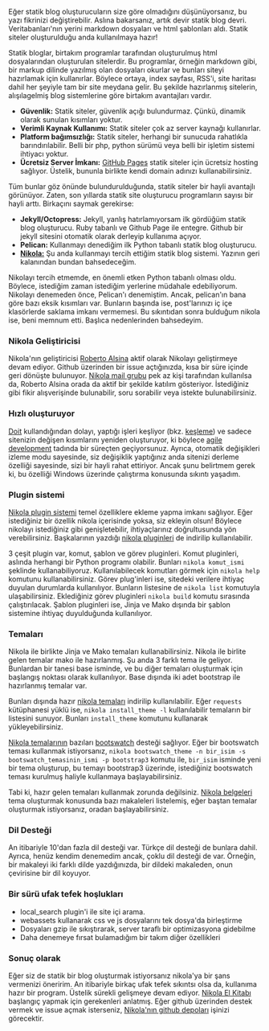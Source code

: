 <!--
.. title: Neden nikola'yı tercih ettim?
.. date: 2013-10-07 20:26
.. slug: python-nikola-static-site-generator
.. description: Günümüzün blogları statik. Python ile yazılmış statik site oluşturucu nikola'yı inceledim ve gözlemlerimi paylaşıyorum. Nikola'nın avantajlarını merak ediyorsanız okuyun.
-->

Eğer statik blog oluşturucuların size göre olmadığını düşünüyorsanız, bu yazı fikrinizi değiştirebilir. Aslına bakarsanız, artık devir statik blog devri.
Veritabanları'nın yerini markdown dosyaları ve html şablonları aldı. Statik siteler oluşturulduğu anda kullanılmaya hazır!

Statik bloglar, birtakım programlar tarafından oluşturulmuş html dosyalarından oluşturulan sitelerdir. Bu programlar, örneğin markdown gibi, bir markup dilinde
yazılmış olan dosyaları okurlar ve bunları siteyi hazırlamak için kullanırlar. Böylece ortaya, index sayfası, RSS'i, site haritası dahil her şeyiyle tam bir
site meydana gelir. Bu şekilde hazırlanmış sitelerin, alışılagelmiş blog sistemlerine göre birtakım avantajları vardır.

 - **Güvenlik:** Statik siteler, güvenlik açığı bulundurmaz. Çünkü, dinamik olarak sunulan kısımları yoktur.
 - **Verimli Kaynak Kullanımı:** Statik siteler çok az server kaynağı kullanırlar.
 - **Platform bağımsızlığı:** Statik siteler, herhangi bir sunucuda rahatlıkla barındırılabilir. Belli bir php, python sürümü veya belli bir işletim sistemi ihtiyacı yoktur.
 - **Ücretsiz Server İmkanı:** [GitHub Pages](http://pages.github.com/) statik siteler için ücretsiz hosting sağlıyor. Üstelik, bununla birlikte kendi domain adınızı kullanabilirsiniz. <!-- TEASER_END -->

Tüm bunlar göz önünde bulundurulduğunda, statik siteler bir hayli avantajlı görünüyor. Zaten, son yıllarda statik site oluşturucu programların sayısı bir hayli arttı. Birkaçını saymak gerekirse:

 - **Jekyll/Octopress:** Jekyll, yanlış hatırlamıyorsam ilk gördüğüm statik blog oluşturucu. Ruby tabanlı ve Github Page ile entegre. Github bir jekyll sitesini otomatik olarak derleyip kullanıma açıyor.
 - **Pelican:** Kullanmayı denediğim ilk Python tabanlı statik blog oluşturucu.
 - [**Nikola:**](http://getnikola.com) Şu anda kullanmayı tercih ettiğim statik blog sistemi. Yazının geri kalanından bundan bahsedeceğim.
 
Nikolayı tercih etmemde, en önemli etken Python tabanlı olması oldu. Böylece, istediğim zaman istediğim yerlerine müdahale edebiliyorum. Nikolayı denemeden önce, Pelican'ı denemiştim.
Ancak, pelican'ın bana göre bazı eksik kısımları var. Bunların başında ise, post'larınızı iç içe klasörlerde saklama imkanı vermemesi. Bu sıkıntıdan sonra bulduğum nikola ise, beni memnum
etti. Başlıca nedenlerinden bahsedeyim.

### Nikola Geliştiricisi

Nikola'nın geliştiricisi [Roberto Alsina](http://ralsina.me/weblog/) aktif olarak Nikolayı geliştirmeye devam ediyor. Github üzerinden bir issue açtığınızda, kısa bir süre
içinde geri dönüşte bulunuyor. [Nikola mail grubu](https://groups.google.com/forum/#!forum/nikola-discuss) pek az kişi tarafından kullanılsa da, Roberto Alsina orada da aktif
bir şekilde katılım gösteriyor. İstediğiniz gibi fikir alışverişinde bulunabilir, soru sorabilir veya istekte bulunabilirsiniz.

### Hızlı oluşturuyor

[Doit](http://pydoit.org/) kullandığından dolayı, yaptığı işleri keşliyor (bkz. [keşleme](http://www.idefix.com/kitap/django-mustafa-baser/tanim.asp?sid=OQFCL6MHX32LQUJYWSSU)) ve
sadece sitenizin değişen kısımlarını yeniden oluşturuyor, ki böylece [agile development](http://en.wikipedia.org/wiki/Agile_software_development) tadında bir süreçten geçiyorsunuz.
Ayrıca, otomatik değişikleri izleme modu sayesinde, siz değişiklik yaptığınız anda sitenizi derleme özelliği sayesinde, sizi bir hayli rahat ettiriyor. Ancak şunu belirtmem gerek ki,
bu özelliği Windows üzerinde çalıştırma konusunda sıkıntı yaşadım.

### Plugin sistemi

[Nikola plugin sistemi](http://getnikola.com/extending.html) temel özelliklere ekleme yapma imkanı sağlıyor. Eğer istediğiniz bir özellik nikola içerisinde yoksa, siz ekleyin olsun! Böylece nikolayı istediğiniz gibi genişletebilir,
ihtiyaçlarınız doğrultusunda yön verebilirsiniz. Başkalarının yazdığı [nikola pluginleri](http://plugins.getnikola.com/) de indirilip kullanılabilir.

3 çeşit plugin var, komut, şablon ve görev pluginleri. Komut pluginleri, aslında herhangi bir Python programı olabilir. Bunları `nikola komut_ismi` şeklinde kullanabiliyoruz.
Kullanılabilecek komutları görmek için `nikola help` komutunu kullanabilirsiniz. Görev plug'inleri ise, sitedeki verilere ihtiyaç duyulan durumlarda kullanılıyor. Bunların listesine
de `nikola list` komutuyla ulaşabilirsiniz. Eklediğiniz görev pluginleri `nikola build` komutu sırasında çalıştırılacak. Şablon pluginleri ise, Jinja ve Mako dışında bir şablon
sistemine ihtiyaç duyulduğunda kullanılıyor.

### Temaları

Nikola ile birlikte Jinja ve Mako temaları kullanabilirsiniz. Nikola ile birlite gelen temalar mako ile hazırlanmış. Şu anda 3 farklı tema ile geliyor. Bunlardan bir tanesi
base isminde, ve bu diğer temaları oluşturmak için başlangış noktası olarak kullanılıyor. Base dışında iki adet bootstrap ile hazırlanmış temalar var.

Bunları dışında hazır [nikola temaları](http://themes.getnikola.com/) indirilip kullanılabilir. Eğer `requests` kütüphanesi yüklü ise, `nikola install_theme -l` kullanılabilir temaların
bir listesini sunuyor. Bunları `install_theme` komutunu kullanarak yükleyebilirsiniz.

[Nikola temalarının](http://themes.getnikola.com/) bazıları [bootswatch](http://bootswatch.com/) desteği sağlıyor. Eğer bir bootswatch teması kullanmak istiyorsanız, `nikola bootswatch_theme -n bir_isim -s bootswatch_temasinin_ismi -p bootstrap3`
komutu ile, `bir_isim` isminde yeni bir tema oluşturup, bu temayı bootstrap3 üzerinde, istediğiniz bootswatch teması kurulmuş haliyle kullanmaya başlayabilirsiniz.

Tabi ki, hazır gelen temaları kullanmak zorunda değilsiniz. [Nikola belgeleri](http://getnikola.com/documentation.html) tema oluşturmak konusunda bazı makaleleri listelemiş, eğer baştan temalar
oluşturmak istiyorsanız, oradan başlayabilirsiniz.

### Dil Desteği

An itibariyle 10'dan fazla dil desteği var. Türkçe dil desteği de bunlara dahil. Ayrıca, henüz kendim denemedim ancak, çoklu dil desteği de var. Örneğin, bir makaleyi iki farklı dilde yazdığınızda, bir dildeki
makaleden, onun çevirisine bir dil koyuyor.

### Bir sürü ufak tefek hoşlukları

 - local_search plugin'i ile site içi arama.
 - webassets kullanarak css ve js dosyalarını tek dosya'da birleştirme
 - Dosyaları gzip ile sıkıştırarak, server taraflı bir optimizasyona gidebilme
 - Daha denemeye fırsat bulamadığım bir takım diğer özellikleri
 
### Sonuç olarak

Eğer siz de statik bir blog oluşturmak istiyorsanız nikola'ya bir şans vermenizi öneririm. An itibariyle birkaç ufak tefek sıkıntsı olsa da, kullanıma hazır bir program. Üstelik sürekli gelişmeye
devam ediyor. [Nikola El Kitabı](http://getnikola.com/handbook.html) başlangıç yapmak için gerekenleri anlatmış. Eğer github üzerinden destek vermek ve issue açmak isterseniz, [Nikola'nın github depoları](https://github.com/getnikola)
işinizi görecektir.